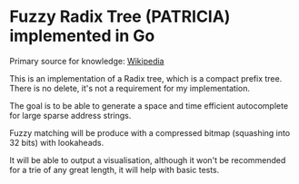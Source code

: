 Fuzzy Radix Tree (PATRICIA) implemented in Go
=============================================

Primary source for knowledge:
[Wikipedia](https://en.wikipedia.org/wiki/Radix_tree)

This is an implementation of a Radix tree, which is a compact prefix tree.
There is no delete, it's not a requirement for my implementation.

The goal is to be able to generate a space and time efficient autocomplete for
large sparse address strings.

Fuzzy matching will be produce with a compressed bitmap (squashing into 32
bits) with lookaheads.

It will be able to output a visualisation, although it won't be recommended for
a trie of any great length, it will help with basic tests.
